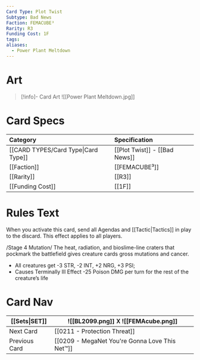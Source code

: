 ```yaml
---
Card Type: Plot Twist
Subtype: Bad News
Faction: FEMACUBE³
Rarity: R3
Funding Cost: 1F
tags: 
aliases:
  - Power Plant Meltdown
---
```

# Art

> [!info]- Card Art
> ![[Power Plant Meltdown.jpg]]

# Card Specs

| Category | Specification| 
| :--- | :--- |
| [[CARD TYPES/Card Type\|Card Type]] | [[Plot Twist]] - [[Bad News]] |  
| [[Faction]] | [[FEMACUBE³]] |  
| [[Rarity]] | [[R3]] |  
| [[Funding Cost]] | [[1F]] |  

# Rules Text  

When you activate this card, send all Agendas and [[Tactic|Tactics]] in play to the discard. This effect applies to all players.  

/Stage 4 Mutation/ 
 The heat, radiation, and bioslime-line craters that pockmark the battlefield gives creature cards gross mutations and cancer.
- All creatures get -3 STR, -2 INT, +2 NRG, +3 PSI;
- Causes Terminally Ill Effect -25 Poison DMG per turn for the rest of the creature’s life

# Card Nav

| [[Sets\|SET]] |  ![[BL2099.png]] 𐌢 ![[FEMAcube.png]] |
| ------------- | ------------------------------ |
| Next Card     | [[0211 - Protection Threat]] |
| Previous Card | [[0209 - MegaNet You're Gonna Love This Net™]] |


